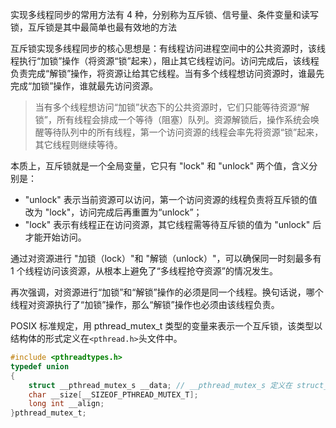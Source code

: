 实现多线程同步的常用方法有 4 种，分别称为互斥锁、信号量、条件变量和读写锁，互斥锁是其中最简单也最有效地的方法

互斥锁实现多线程同步的核心思想是：有线程访问进程空间中的公共资源时，该线程执行“加锁”操作（将资源“锁”起来），阻止其它线程访问。访问完成后，该线程负责完成“解锁”操作，将资源让给其它线程。当有多个线程想访问资源时，谁最先完成“加锁”操作，谁就最先访问资源。

> 当有多个线程想访问“加锁”状态下的公共资源时，它们只能等待资源“解锁”，所有线程会排成一个等待（阻塞）队列。资源解锁后，操作系统会唤醒等待队列中的所有线程，第一个访问资源的线程会率先将资源“锁”起来，其它线程则继续等待。

本质上，互斥锁就是一个全局变量，它只有 "lock" 和 "unlock" 两个值，含义分别是：

- "unlock" 表示当前资源可以访问，第一个访问资源的线程负责将互斥锁的值改为 "lock"，访问完成后再重置为“unlock”；
- "lock" 表示有线程正在访问资源，其它线程需等待互斥锁的值为 "unlock" 后才能开始访问。

通过对资源进行 "加锁（lock）"和 "解锁（unlock）"，可以确保同一时刻最多有 1 个线程访问该资源，从根本上避免了“多线程抢夺资源”的情况发生。

再次强调，对资源进行“加锁”和“解锁”操作的必须是同一个线程。换句话说，哪个线程对资源执行了“加锁”操作，那么“解锁”操作也必须由该线程负责。

POSIX 标准规定，用 pthread_mutex_t 类型的变量来表示一个互斥锁，该类型以结构体的形式定义在`<pthread.h>`头文件中。

```c
#include <pthreadtypes.h>
typedef union
{
    struct __pthread_mutex_s __data; // __pthread_mutex_s 定义在 struct_mutex.h 中
    char __size[__SIZEOF_PTHREAD_MUTEX_T];
    long int __align;
}pthread_mutex_t;
```
